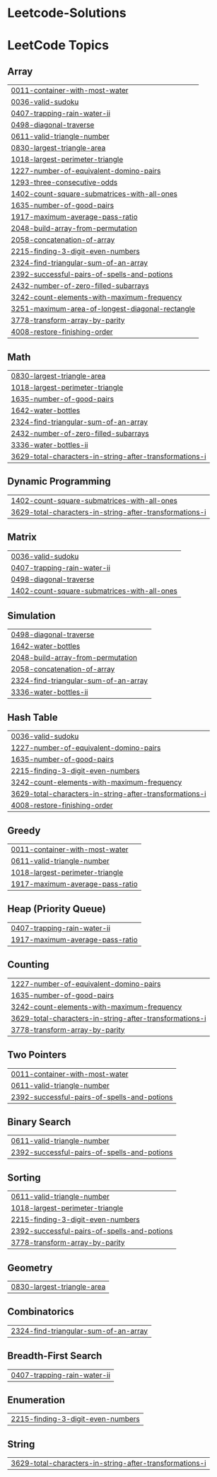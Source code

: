 # Leetcode-Solutions
<!---LeetCode Topics Start-->
# LeetCode Topics
## Array
|  |
| ------- |
| [0011-container-with-most-water](https://github.com/DeependraKeshri/Leetcode-Solutions/tree/master/0011-container-with-most-water) |
| [0036-valid-sudoku](https://github.com/DeependraKeshri/Leetcode-Solutions/tree/master/0036-valid-sudoku) |
| [0407-trapping-rain-water-ii](https://github.com/DeependraKeshri/Leetcode-Solutions/tree/master/0407-trapping-rain-water-ii) |
| [0498-diagonal-traverse](https://github.com/DeependraKeshri/Leetcode-Solutions/tree/master/0498-diagonal-traverse) |
| [0611-valid-triangle-number](https://github.com/DeependraKeshri/Leetcode-Solutions/tree/master/0611-valid-triangle-number) |
| [0830-largest-triangle-area](https://github.com/DeependraKeshri/Leetcode-Solutions/tree/master/0830-largest-triangle-area) |
| [1018-largest-perimeter-triangle](https://github.com/DeependraKeshri/Leetcode-Solutions/tree/master/1018-largest-perimeter-triangle) |
| [1227-number-of-equivalent-domino-pairs](https://github.com/DeependraKeshri/Leetcode-Solutions/tree/master/1227-number-of-equivalent-domino-pairs) |
| [1293-three-consecutive-odds](https://github.com/DeependraKeshri/Leetcode-Solutions/tree/master/1293-three-consecutive-odds) |
| [1402-count-square-submatrices-with-all-ones](https://github.com/DeependraKeshri/Leetcode-Solutions/tree/master/1402-count-square-submatrices-with-all-ones) |
| [1635-number-of-good-pairs](https://github.com/DeependraKeshri/Leetcode-Solutions/tree/master/1635-number-of-good-pairs) |
| [1917-maximum-average-pass-ratio](https://github.com/DeependraKeshri/Leetcode-Solutions/tree/master/1917-maximum-average-pass-ratio) |
| [2048-build-array-from-permutation](https://github.com/DeependraKeshri/Leetcode-Solutions/tree/master/2048-build-array-from-permutation) |
| [2058-concatenation-of-array](https://github.com/DeependraKeshri/Leetcode-Solutions/tree/master/2058-concatenation-of-array) |
| [2215-finding-3-digit-even-numbers](https://github.com/DeependraKeshri/Leetcode-Solutions/tree/master/2215-finding-3-digit-even-numbers) |
| [2324-find-triangular-sum-of-an-array](https://github.com/DeependraKeshri/Leetcode-Solutions/tree/master/2324-find-triangular-sum-of-an-array) |
| [2392-successful-pairs-of-spells-and-potions](https://github.com/DeependraKeshri/Leetcode-Solutions/tree/master/2392-successful-pairs-of-spells-and-potions) |
| [2432-number-of-zero-filled-subarrays](https://github.com/DeependraKeshri/Leetcode-Solutions/tree/master/2432-number-of-zero-filled-subarrays) |
| [3242-count-elements-with-maximum-frequency](https://github.com/DeependraKeshri/Leetcode-Solutions/tree/master/3242-count-elements-with-maximum-frequency) |
| [3251-maximum-area-of-longest-diagonal-rectangle](https://github.com/DeependraKeshri/Leetcode-Solutions/tree/master/3251-maximum-area-of-longest-diagonal-rectangle) |
| [3778-transform-array-by-parity](https://github.com/DeependraKeshri/Leetcode-Solutions/tree/master/3778-transform-array-by-parity) |
| [4008-restore-finishing-order](https://github.com/DeependraKeshri/Leetcode-Solutions/tree/master/4008-restore-finishing-order) |
## Math
|  |
| ------- |
| [0830-largest-triangle-area](https://github.com/DeependraKeshri/Leetcode-Solutions/tree/master/0830-largest-triangle-area) |
| [1018-largest-perimeter-triangle](https://github.com/DeependraKeshri/Leetcode-Solutions/tree/master/1018-largest-perimeter-triangle) |
| [1635-number-of-good-pairs](https://github.com/DeependraKeshri/Leetcode-Solutions/tree/master/1635-number-of-good-pairs) |
| [1642-water-bottles](https://github.com/DeependraKeshri/Leetcode-Solutions/tree/master/1642-water-bottles) |
| [2324-find-triangular-sum-of-an-array](https://github.com/DeependraKeshri/Leetcode-Solutions/tree/master/2324-find-triangular-sum-of-an-array) |
| [2432-number-of-zero-filled-subarrays](https://github.com/DeependraKeshri/Leetcode-Solutions/tree/master/2432-number-of-zero-filled-subarrays) |
| [3336-water-bottles-ii](https://github.com/DeependraKeshri/Leetcode-Solutions/tree/master/3336-water-bottles-ii) |
| [3629-total-characters-in-string-after-transformations-i](https://github.com/DeependraKeshri/Leetcode-Solutions/tree/master/3629-total-characters-in-string-after-transformations-i) |
## Dynamic Programming
|  |
| ------- |
| [1402-count-square-submatrices-with-all-ones](https://github.com/DeependraKeshri/Leetcode-Solutions/tree/master/1402-count-square-submatrices-with-all-ones) |
| [3629-total-characters-in-string-after-transformations-i](https://github.com/DeependraKeshri/Leetcode-Solutions/tree/master/3629-total-characters-in-string-after-transformations-i) |
## Matrix
|  |
| ------- |
| [0036-valid-sudoku](https://github.com/DeependraKeshri/Leetcode-Solutions/tree/master/0036-valid-sudoku) |
| [0407-trapping-rain-water-ii](https://github.com/DeependraKeshri/Leetcode-Solutions/tree/master/0407-trapping-rain-water-ii) |
| [0498-diagonal-traverse](https://github.com/DeependraKeshri/Leetcode-Solutions/tree/master/0498-diagonal-traverse) |
| [1402-count-square-submatrices-with-all-ones](https://github.com/DeependraKeshri/Leetcode-Solutions/tree/master/1402-count-square-submatrices-with-all-ones) |
## Simulation
|  |
| ------- |
| [0498-diagonal-traverse](https://github.com/DeependraKeshri/Leetcode-Solutions/tree/master/0498-diagonal-traverse) |
| [1642-water-bottles](https://github.com/DeependraKeshri/Leetcode-Solutions/tree/master/1642-water-bottles) |
| [2048-build-array-from-permutation](https://github.com/DeependraKeshri/Leetcode-Solutions/tree/master/2048-build-array-from-permutation) |
| [2058-concatenation-of-array](https://github.com/DeependraKeshri/Leetcode-Solutions/tree/master/2058-concatenation-of-array) |
| [2324-find-triangular-sum-of-an-array](https://github.com/DeependraKeshri/Leetcode-Solutions/tree/master/2324-find-triangular-sum-of-an-array) |
| [3336-water-bottles-ii](https://github.com/DeependraKeshri/Leetcode-Solutions/tree/master/3336-water-bottles-ii) |
## Hash Table
|  |
| ------- |
| [0036-valid-sudoku](https://github.com/DeependraKeshri/Leetcode-Solutions/tree/master/0036-valid-sudoku) |
| [1227-number-of-equivalent-domino-pairs](https://github.com/DeependraKeshri/Leetcode-Solutions/tree/master/1227-number-of-equivalent-domino-pairs) |
| [1635-number-of-good-pairs](https://github.com/DeependraKeshri/Leetcode-Solutions/tree/master/1635-number-of-good-pairs) |
| [2215-finding-3-digit-even-numbers](https://github.com/DeependraKeshri/Leetcode-Solutions/tree/master/2215-finding-3-digit-even-numbers) |
| [3242-count-elements-with-maximum-frequency](https://github.com/DeependraKeshri/Leetcode-Solutions/tree/master/3242-count-elements-with-maximum-frequency) |
| [3629-total-characters-in-string-after-transformations-i](https://github.com/DeependraKeshri/Leetcode-Solutions/tree/master/3629-total-characters-in-string-after-transformations-i) |
| [4008-restore-finishing-order](https://github.com/DeependraKeshri/Leetcode-Solutions/tree/master/4008-restore-finishing-order) |
## Greedy
|  |
| ------- |
| [0011-container-with-most-water](https://github.com/DeependraKeshri/Leetcode-Solutions/tree/master/0011-container-with-most-water) |
| [0611-valid-triangle-number](https://github.com/DeependraKeshri/Leetcode-Solutions/tree/master/0611-valid-triangle-number) |
| [1018-largest-perimeter-triangle](https://github.com/DeependraKeshri/Leetcode-Solutions/tree/master/1018-largest-perimeter-triangle) |
| [1917-maximum-average-pass-ratio](https://github.com/DeependraKeshri/Leetcode-Solutions/tree/master/1917-maximum-average-pass-ratio) |
## Heap (Priority Queue)
|  |
| ------- |
| [0407-trapping-rain-water-ii](https://github.com/DeependraKeshri/Leetcode-Solutions/tree/master/0407-trapping-rain-water-ii) |
| [1917-maximum-average-pass-ratio](https://github.com/DeependraKeshri/Leetcode-Solutions/tree/master/1917-maximum-average-pass-ratio) |
## Counting
|  |
| ------- |
| [1227-number-of-equivalent-domino-pairs](https://github.com/DeependraKeshri/Leetcode-Solutions/tree/master/1227-number-of-equivalent-domino-pairs) |
| [1635-number-of-good-pairs](https://github.com/DeependraKeshri/Leetcode-Solutions/tree/master/1635-number-of-good-pairs) |
| [3242-count-elements-with-maximum-frequency](https://github.com/DeependraKeshri/Leetcode-Solutions/tree/master/3242-count-elements-with-maximum-frequency) |
| [3629-total-characters-in-string-after-transformations-i](https://github.com/DeependraKeshri/Leetcode-Solutions/tree/master/3629-total-characters-in-string-after-transformations-i) |
| [3778-transform-array-by-parity](https://github.com/DeependraKeshri/Leetcode-Solutions/tree/master/3778-transform-array-by-parity) |
## Two Pointers
|  |
| ------- |
| [0011-container-with-most-water](https://github.com/DeependraKeshri/Leetcode-Solutions/tree/master/0011-container-with-most-water) |
| [0611-valid-triangle-number](https://github.com/DeependraKeshri/Leetcode-Solutions/tree/master/0611-valid-triangle-number) |
| [2392-successful-pairs-of-spells-and-potions](https://github.com/DeependraKeshri/Leetcode-Solutions/tree/master/2392-successful-pairs-of-spells-and-potions) |
## Binary Search
|  |
| ------- |
| [0611-valid-triangle-number](https://github.com/DeependraKeshri/Leetcode-Solutions/tree/master/0611-valid-triangle-number) |
| [2392-successful-pairs-of-spells-and-potions](https://github.com/DeependraKeshri/Leetcode-Solutions/tree/master/2392-successful-pairs-of-spells-and-potions) |
## Sorting
|  |
| ------- |
| [0611-valid-triangle-number](https://github.com/DeependraKeshri/Leetcode-Solutions/tree/master/0611-valid-triangle-number) |
| [1018-largest-perimeter-triangle](https://github.com/DeependraKeshri/Leetcode-Solutions/tree/master/1018-largest-perimeter-triangle) |
| [2215-finding-3-digit-even-numbers](https://github.com/DeependraKeshri/Leetcode-Solutions/tree/master/2215-finding-3-digit-even-numbers) |
| [2392-successful-pairs-of-spells-and-potions](https://github.com/DeependraKeshri/Leetcode-Solutions/tree/master/2392-successful-pairs-of-spells-and-potions) |
| [3778-transform-array-by-parity](https://github.com/DeependraKeshri/Leetcode-Solutions/tree/master/3778-transform-array-by-parity) |
## Geometry
|  |
| ------- |
| [0830-largest-triangle-area](https://github.com/DeependraKeshri/Leetcode-Solutions/tree/master/0830-largest-triangle-area) |
## Combinatorics
|  |
| ------- |
| [2324-find-triangular-sum-of-an-array](https://github.com/DeependraKeshri/Leetcode-Solutions/tree/master/2324-find-triangular-sum-of-an-array) |
## Breadth-First Search
|  |
| ------- |
| [0407-trapping-rain-water-ii](https://github.com/DeependraKeshri/Leetcode-Solutions/tree/master/0407-trapping-rain-water-ii) |
## Enumeration
|  |
| ------- |
| [2215-finding-3-digit-even-numbers](https://github.com/DeependraKeshri/Leetcode-Solutions/tree/master/2215-finding-3-digit-even-numbers) |
## String
|  |
| ------- |
| [3629-total-characters-in-string-after-transformations-i](https://github.com/DeependraKeshri/Leetcode-Solutions/tree/master/3629-total-characters-in-string-after-transformations-i) |
<!---LeetCode Topics End-->
